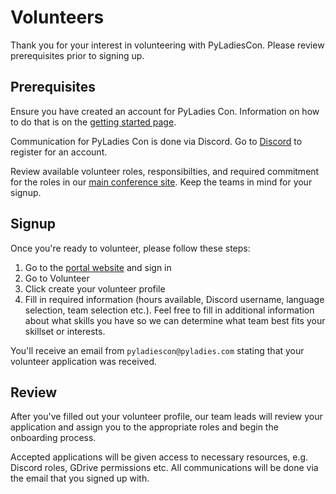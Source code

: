 # Volunteers

Thank you for your interest in volunteering with PyLadiesCon. Please review prerequisites prior to signing up.

## Prerequisites

Ensure you have created an account for PyLadies Con. Information on how to do that is on the [getting started page](https://pyladiescon-portal-docs.netlify.app/user/get_started/).

Communication for PyLadies Con is done via Discord. Go to [Discord](https://discord.com/register) to register for an account.

Review available volunteer roles, responsibilties, and required commitment for the roles in our [main conference site](https://conference.pyladies.com/docs/). Keep the teams in mind for your signup.

## Signup

Once you're ready to volunteer, please follow these steps:

1. Go to the [portal website](portal.pyladies.com) and sign in
2. Go to Volunteer
3. Click create your volunteer profile
4. Fill in required information (hours available, Discord username, language selection, team selection etc.). Feel free to fill in additional information about what skills you have so we can determine what team best fits your skillset or interests.

You'll receive an email from `pyladiescon@pyladies.com` stating that your volunteer application was received.

## Review 

After you've filled out your volunteer profile, our team leads will review your application and assign you to the appropriate roles and begin the onboarding process.

Accepted applications will be given access to necessary resources, e.g. Discord roles, GDrive permissions etc. All communications will be done via the email that you signed up with.



